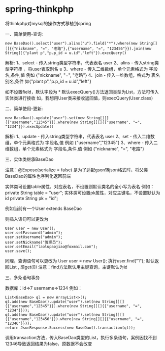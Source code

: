# spring-thinkphp
将thinkphp对mysql的操作方式移植到spring


一、简单使用-查询:

```
new BaseDao().select("user").alins("u").field("*").where(new String[][]{{"nickname", "=", "老路"},{"username", "=", "123456"}}).join(new String[]{"plant p","p.p_id = u.id","left"}).execQuery()
```
解析: 
1、select - 传入string类型字符串，代表表名 user
2、alins - 传入string类型字符串 ，将user表取别名 u
3、where - 传入二维数组，单个元素格式为 字段名,条件,值 例如  {"nickname", "=", "老路"}
4、join - 传入一维数组，格式为 表名 别名,条件 如{"plant p","p.p_id = u.id","left"}

如不设置field，默认字段为 *
默认execQuery()方法返回类型为List<Map>，方法可传入实体类进行接收
如，我想用User类来接收返回值，则execQuery(User.class)

二、简单使用-更新:
```
new BaseDao().update("user").set(new String[][]{{"username","12345"}}).where(new String[][]{{"username", "=", "1234"}}).execUpdate()
```
解析: 
1、update - 传入string类型字符串，代表表名 user
2、set - 传入二维数组，单个元素格式为 字段名,值 例如  {"username","12345"}
3、where - 传入二维数组，单个元素格式为 字段名,条件,值 例如  {"nickname", "=", "老路"}
  
三、实体类继承BaseDao
  
  注意：@Expose(serialize = false) 是为了适配gson转json格式时，将父类BaseDao的属性也序列化返回前端
  
  实体类可设置table属性，对应表名，不设置则默认类名的全小写为表名 例如： private String table = "user";
  实体类可设置pk属性，对应主键名，不设置默认为id  private String pk = "id";

  例如当前有一个User extends BaseDao
  
  则插入语句可以更改为
  ```
  User user = new User();
  user.setPassword("admin");
  user.setUsername("admin");
  user.setNickname("管理员");
  user.setEmail("laolupaojiao@foxmail.com");
  user.save();
  ```
  
  同理，查询语句可以更改为
  User user = new User();
  执行user.find("1"); 默认返回List<T> , 须get(0)
  注意：find方法默认用主键查询，主键默认为id
  
  
  三、多条语句事务
  
  数据库：id=>7	username=>1234
  例如：
  ```
  List<BaseDao> ql = new ArrayList<>();
  ql.add(new BaseDao().update("user").set(new String[][]{{"username","12345"}}).where(new String[][]{{"username", "=", "1234"}}));
  ql.add(new BaseDao().update("user").set(new String[][]{{"username","123456"}}).where(new String[][]{{"username", "=", "12346"}}));
  return JsonResponse.Success(new BaseDao().transaction(ql));
  ```
  调用transaction方法，传入BaseDao类型的List，执行多条语句，案例因找不到12346导致返回结果为false，原数据不会改变
  
  
